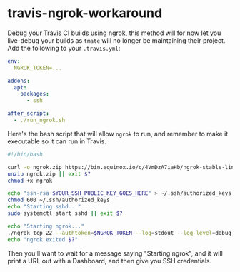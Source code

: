 # travis-ngrok-workaround

Debug your Travis CI builds using ngrok, this method will for now let you live-debug your builds as `tmate` will no longer be maintaining their project. Add the following to your `.travis.yml`: 

```yaml
env:
  NGROK_TOKEN=...

addons:
  apt:
    packages:
      - ssh 

after_script:
  - ./run_ngrok.sh

```
Here's the bash script that will allow `ngrok` to run, and remember to make it executable so it can run in Travis.

```bash
#!/bin/bash

curl -o ngrok.zip https://bin.equinox.io/c/4VmDzA7iaHb/ngrok-stable-linux-amd64.zip || exit $?
unzip ngrok.zip || exit $?
chmod +x ngrok

echo "ssh-rsa $YOUR_SSH_PUBLIC_KEY_GOES_HERE" > ~/.ssh/authorized_keys
chmod 600 ~/.ssh/authorized_keys
echo "Starting sshd..."
sudo systemctl start sshd || exit $?

echo "Starting ngrok..."
./ngrok tcp 22 --authtoken=$NGROK_TOKEN --log=stdout --log-level=debug
echo "ngrok exited $?" 
```
Then you'll want to wait for a message saying "Starting ngrok", and it will print a URL out with a Dashboard, and then give you SSH credentials. 

